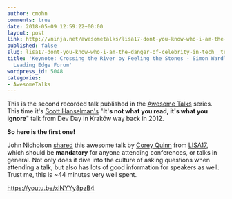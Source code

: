 ```yaml
---
author: cmohn
comments: true
date: 2018-05-09 12:59:22+00:00
layout: post
link: http://vninja.net/awesometalks/lisa17-dont-you-know-who-i-am-the-danger-of-celebrity-in-tech__trashed/
published: false
slug: lisa17-dont-you-know-who-i-am-the-danger-of-celebrity-in-tech__trashed
title: 'Keynote: Crossing the River by Feeling the Stones - Simon Wardley, Researcher,
  Leading Edge Forum'
wordpress_id: 5048
categories:
- AwesomeTalks
---
```


This is the second recorded talk published in the [Awesome Talks](http://vninja.net/awesome-talks/) series. This time it's [Scott Hanselman's](https://www.hanselman.com/) "**It's not what you read, it's what you ignore**" talk from Dev Day in Kraków way back in 2012.

**So here is the first one!**

John Nicholson [shared](https://twitter.com/lost_signal/status/933291400996700160) this awesome talk by [Corey Quinn](https://twitter.com/@QuinnyPig) from [LISA17](https://www.usenix.org/conference/lisa17), which should be **mandatory** for anyone attending conferences, or talks in general. Not only does it dive into the culture of asking questions when attending a talk, but also has lots of good information for speakers as well. Trust me, this is ~44 minutes very well spent.

https://youtu.be/xlNYYy8pzB4
